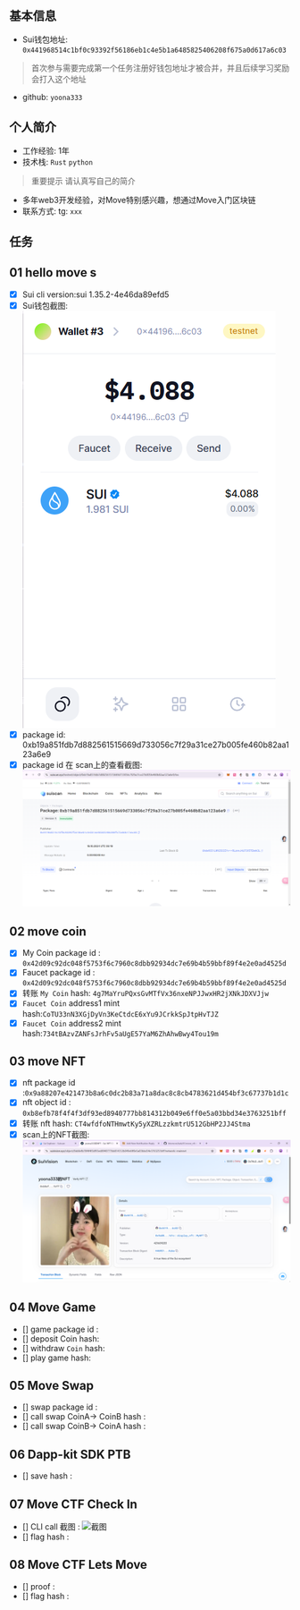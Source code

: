 ## 基本信息
- Sui钱包地址: `0x441968514c1bf0c93392f56186eb1c4e5b1a6485825406208f675a0d617a6c03`
> 首次参与需要完成第一个任务注册好钱包地址才被合并，并且后续学习奖励会打入这个地址
- github: `yoona333`

## 个人简介
- 工作经验: 1年
- 技术栈: `Rust` `python`
> 重要提示 请认真写自己的简介
- 多年web3开发经验，对Move特别感兴趣，想通过Move入门区块链
- 联系方式: tg: `xxx` 

## 任务

##   01 hello move  s
- [x] Sui cli version:sui 1.35.2-4e46da89efd5
- [x] Sui钱包截图: ![Sui钱包截图](./images/1.png)
- [x] package id: 0xb19a851fdb7d882561515669d733056c7f29a31ce27b005fe460b82aa123a6e9
- [x] package id 在 scan上的查看截图:![Scan截图](./images/2.png)

##   02 move coin
- [x] My Coin package id : `0x42d09c92dc048f5753f6c7960c8dbb92934dc7e69b4b59bbf89f4e2e0ad4525d`
- [x] Faucet package id : `0x42d09c92dc048f5753f6c7960c8dbb92934dc7e69b4b59bbf89f4e2e0ad4525d`
- [x] 转账 `My Coin` hash: `4g7MaYruPQxsGvMTfVx36nxeNPJJwxHR2jXNkJDXVJjw`
- [x] `Faucet Coin` address1 mint hash:`CoTU33nN3XGjDyVn3KeCtdcE6xYu9JCrkkSpJtpHvTJZ`
- [x] `Faucet Coin` address2 mint hash:`734tBAzvZANFsJrhFv5aUgE57YaM6ZhAhwBwy4Tou19m`

##   03 move NFT
- [x] nft package id :`0x9a88207e421473b8a6c0dc2b83a71a8dac8c8cb4783621d454bf3c67737b1d1c`
- [x] nft object id : `0xb8efb78f4f4f3df93ed8940777bb814312b049e6ff0e5a03bbd34e3763251bff`
- [x] 转账 nft  hash: `CT4wfdfoNTHmwtKy5yXZRLzzkmtrU512GbHP2JJ4Stma`
- [x] scan上的NFT截图:![Scan截图](./images/3.png)

##   04 Move Game
- [] game package id :
- [] deposit Coin hash:
- [] withdraw `Coin` hash:
- [] play game hash:

##   05 Move Swap
- [] swap package id :
- [] call swap CoinA-> CoinB  hash :
- [] call swap CoinB-> CoinA  hash :

##   06 Dapp-kit SDK PTB
- [] save hash :

##   07 Move CTF Check In
- [] CLI call 截图 : ![截图](./images/你的图片地址)
- [] flag hash :

##   08 Move CTF Lets Move
- [] proof : 
- [] flag hash :
